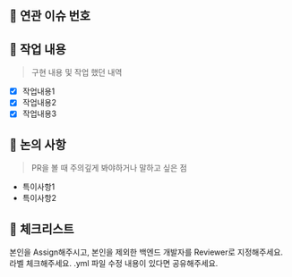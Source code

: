 ## 📕 연관 이슈 번호


## 📙 작업 내용

> 구현 내용 및 작업 했던 내역

- [x] 작업내용1
- [x] 작업내용2
- [x] 작업내용3

## 📗 논의 사항

> PR을 볼 때 주의깊게 봐야하거나 말하고 싶은 점

- 특이사항1
- 특이사항2

## 📘 체크리스트
본인을 Assign해주시고, 본인을 제외한 백엔드 개발자를 Reviewer로 지정해주세요.
라벨 체크해주세요.
.yml 파일 수정 내용이 있다면 공유해주세요.
